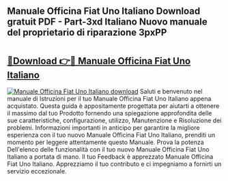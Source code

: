 ## Manuale Officina Fiat Uno Italiano Download gratuit PDF - Part-3xd Italiano Nuovo manuale del proprietario di riparazione 3pxPP

# <h2><a href="http://dfaei4q.blite.top/?on=Manuale+Officina+Fiat+Uno+Italiano">🔗Download 👉🔴 Manuale Officina Fiat Uno Italiano</a></h2>

[![Manuale Officina Fiat Uno Italiano download](https://i.imgur.com/lujVjoI.png)](http://dfaei4q.blite.top/?on=Manuale+Officina+Fiat+Uno+Italiano)
Saluti e benvenuto nel manuale di Istruzioni per il tuo Manuale Officina Fiat Uno Italiano appena acquistato. Questa guida è appositamente progettata per aiutarti a ottenere il massimo dal tuo Prodotto fornendo una spiegazione approfondita delle sue caratteristiche, configurazione, utilizzo, Manutenzione e Risoluzione dei problemi. Informazioni importanti in anticipo per garantire la migliore esperienza con il tuo nuovo Manuale Officina Fiat Uno Italiano, prenditi un momento per leggere attentamente questo Manuale. Prova la potenza Dell'elenco delle funzionalità con il tuo nuovo Manuale Officina Fiat Uno Italiano a portata di mano. Il tuo Feedback è apprezzato Manuale Officina Fiat Uno Italiano. Apprezziamo il tuo contributo e ci impegniamo a fornirti un servizio eccezionale.
